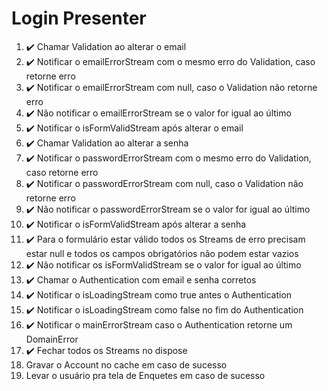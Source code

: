 # Login Presenter

1. ✔️ Chamar Validation ao alterar o email
2. ✔️ Notificar o emailErrorStream com o mesmo erro do Validation, caso retorne erro
3. ✔️ Notificar o emailErrorStream com null, caso o Validation não retorne erro
4. ✔️ Não notificar o emailErrorStream se o valor for igual ao último
5. ✔️ Notificar o isFormValidStream após alterar o email
6. ✔️ Chamar Validation ao alterar a senha
7. ✔️  Notificar o passwordErrorStream com o mesmo erro do Validation, caso retorne erro
8. ✔️ Notificar o passwordErrorStream com null, caso o Validation não retorne erro
9. ✔️ Não notificar o passwordErrorStream se o valor for igual ao último
10. ✔️ Notificar o isFormValidStream após alterar a senha
11. ✔️ Para o formulário estar válido todos os Streams de erro precisam estar null e todos os campos obrigatórios não podem estar vazios
12. ✔️ Não notificar os isFormValidStream se o valor for igual ao último
13. ✔️ Chamar o Authentication com email e senha corretos
14. ✔️ Notificar o isLoadingStream como true antes o Authentication
15. ✔️ Notificar o isLoadingStream como false no fim do Authentication
16. ✔️ Notificar o mainErrorStream caso o Authentication retorne um DomainError
17. ✔️ Fechar todos os Streams no dispose
18. Gravar o Account no cache em caso de sucesso
19. Levar o usuário pra tela de Enquetes em caso de sucesso
